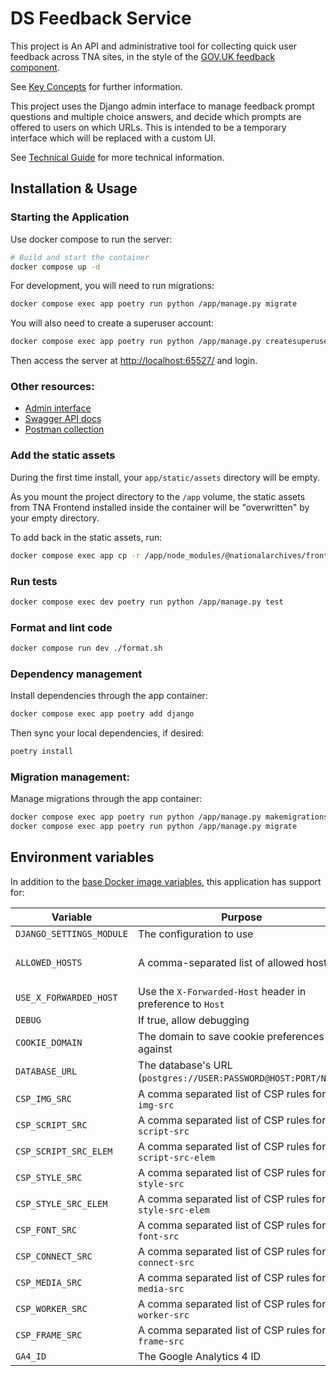 # DS Feedback Service

This project is An API and administrative tool for collecting quick user feedback across TNA sites, in the style of the [GOV.UK feedback component](https://insidegovuk.blog.gov.uk/2022/03/28/making-the-gov-uk-feedback-component-more-accessible/).

See [Key Concepts](/docs/key-concepts.md) for further information.

This project uses the Django admin interface to manage feedback prompt questions and multiple choice answers, and decide which prompts are offered to users on which URLs. This is intended to be a temporary interface which will be replaced with a custom UI.

See [Technical Guide](/docs/technical-guide.md) for more technical information.

## Installation & Usage

### Starting the Application

Use docker compose to run the server:

```sh
# Build and start the container
docker compose up -d
```

For development, you will need to run migrations:

```sh
docker compose exec app poetry run python /app/manage.py migrate
```

You will also need to create a superuser account:

```sh
docker compose exec app poetry run python /app/manage.py createsuperuser
```

Then access the server at [http://localhost:65527/](http://localhost:65527/) and login.

### Other resources:

- [Admin interface](http://localhost:65527/admin/)
- [Swagger API docs](http://localhost:65527/api/v1/schema/swagger/)
- [Postman collection](/docs/tna-feedback-api.postman_collection.json)

### Add the static assets

During the first time install, your `app/static/assets` directory will be empty.

As you mount the project directory to the `/app` volume, the static assets from TNA Frontend installed inside the container will be "overwritten" by your empty directory.

To add back in the static assets, run:

```sh
docker compose exec app cp -r /app/node_modules/@nationalarchives/frontend/nationalarchives/assets /app/app/static
```

### Run tests

```sh
docker compose exec dev poetry run python /app/manage.py test
```

### Format and lint code

```sh
docker compose run dev ./format.sh
```

### Dependency management

Install dependencies through the app container:

```sh
docker compose exec app poetry add django
```

Then sync your local dependencies, if desired:

```sh
poetry install
```

### Migration management:

Manage migrations through the app container:

```sh
docker compose exec app poetry run python /app/manage.py makemigrations
docker compose exec app poetry run python /app/manage.py migrate
```

## Environment variables

In addition to the [base Docker image variables](https://github.com/nationalarchives/docker/blob/main/docker/tna-python-django/README.md#environment-variables), this application has support for:

| Variable                 | Purpose                                                        | Default                                                   |
| ------------------------ | -------------------------------------------------------------- | --------------------------------------------------------- |
| `DJANGO_SETTINGS_MODULE` | The configuration to use                                       | `config.settings.production`                              |
| `ALLOWED_HOSTS`          | A comma-separated list of allowed hosts                        | _none_ on production and staging, `*` on develop and test |
| `USE_X_FORWARDED_HOST`   | Use the `X-Forwarded-Host` header in preference to `Host`      | `False`                                                   |
| `DEBUG`                  | If true, allow debugging                                       | `False`                                                   |
| `COOKIE_DOMAIN`          | The domain to save cookie preferences against                  | _none_                                                    |
| `DATABASE_URL`           | The database's URL (`postgres://USER:PASSWORD@HOST:PORT/NAME`) | _none_                                                    |
| `CSP_IMG_SRC`            | A comma separated list of CSP rules for `img-src`              | `'self'`                                                  |
| `CSP_SCRIPT_SRC`         | A comma separated list of CSP rules for `script-src`           | `'self'`                                                  |
| `CSP_SCRIPT_SRC_ELEM`    | A comma separated list of CSP rules for `script-src-elem`      | `'self'`                                                  |
| `CSP_STYLE_SRC`          | A comma separated list of CSP rules for `style-src`            | `'self'`                                                  |
| `CSP_STYLE_SRC_ELEM`     | A comma separated list of CSP rules for `style-src-elem`       | `'self'`                                                  |
| `CSP_FONT_SRC`           | A comma separated list of CSP rules for `font-src`             | `'self'`                                                  |
| `CSP_CONNECT_SRC`        | A comma separated list of CSP rules for `connect-src`          | `'self'`                                                  |
| `CSP_MEDIA_SRC`          | A comma separated list of CSP rules for `media-src`            | `'self'`                                                  |
| `CSP_WORKER_SRC`         | A comma separated list of CSP rules for `worker-src`           | `'self'`                                                  |
| `CSP_FRAME_SRC`          | A comma separated list of CSP rules for `frame-src`            | `'self'`                                                  |
| `GA4_ID`                 | The Google Analytics 4 ID                                      | _none_                                                    |

